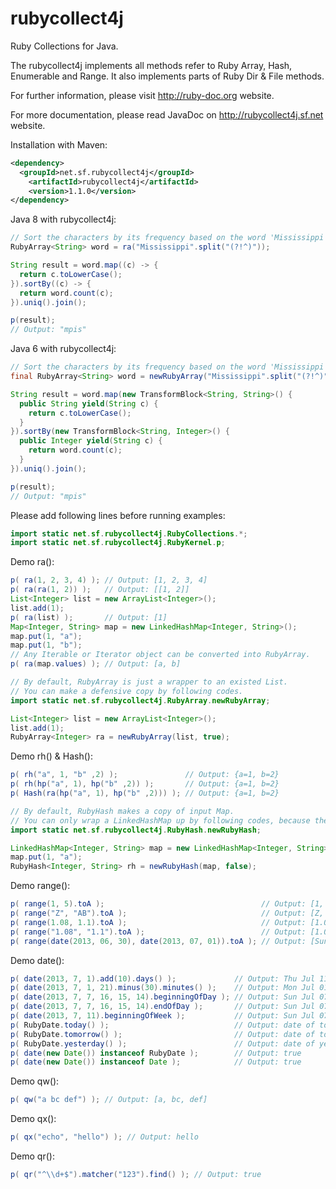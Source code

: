rubycollect4j
=============
Ruby Collections for Java.

The rubycollect4j implements all methods refer to Ruby Array, Hash, Enumerable and Range.
It also implements parts of Ruby Dir & File methods.

For further information, please visit http://ruby-doc.org website.

For more documentation, please read JavaDoc on http://rubycollect4j.sf.net website.

Installation with Maven:
``` xml
<dependency>
  <groupId>net.sf.rubycollect4j</groupId>
	<artifactId>rubycollect4j</artifactId>
	<version>1.1.0</version>
</dependency>
```

Java 8 with rubycollect4j:
``` java
// Sort the characters by its frequency based on the word 'Mississippi' case-insensitively
RubyArray<String> word = ra("Mississippi".split("(?!^)"));

String result = word.map((c) -> {
  return c.toLowerCase();
}).sortBy((c) -> {
  return word.count(c);
}).uniq().join();

p(result);
// Output: "mpis"
```

Java 6 with rubycollect4j:
``` java
// Sort the characters by its frequency based on the word 'Mississippi' case-insensitively
final RubyArray<String> word = newRubyArray("Mississippi".split("(?!^)"));

String result = word.map(new TransformBlock<String, String>() {
  public String yield(String c) {
    return c.toLowerCase();
  }
}).sortBy(new TransformBlock<String, Integer>() {
  public Integer yield(String c) {
    return word.count(c);
  }
}).uniq().join();

p(result);
// Output: "mpis"
```

Please add following lines before running examples:
```java
import static net.sf.rubycollect4j.RubyCollections.*;
import static net.sf.rubycollect4j.RubyKernel.p;
```

Demo ra():
```java
p( ra(1, 2, 3, 4) ); // Output: [1, 2, 3, 4]
p( ra(ra(1, 2)) );   // Output: [[1, 2]]
List<Integer> list = new ArrayList<Integer>();
list.add(1);
p( ra(list) );       // Output: [1]
Map<Integer, String> map = new LinkedHashMap<Integer, String>();
map.put(1, "a");
map.put(1, "b");
// Any Iterable or Iterator object can be converted into RubyArray.
p( ra(map.values) ); // Output: [a, b]
```

```java
// By default, RubyArray is just a wrapper to an existed List.
// You can make a defensive copy by following codes.
import static net.sf.rubycollect4j.RubyArray.newRubyArray;

List<Integer> list = new ArrayList<Integer>();
list.add(1);
RubyArray<Integer> ra = newRubyArray(list, true);
```

Demo rh() & Hash():
```java
p( rh("a", 1, "b" ,2) );               // Output: {a=1, b=2}
p( rh(hp("a", 1), hp("b" ,2)) );       // Output: {a=1, b=2}
p( Hash(ra(hp("a", 1), hp("b" ,2))) ); // Output: {a=1, b=2}
```

```java
// By default, RubyHash makes a copy of input Map.
// You can only wrap a LinkedHashMap up by following codes, because the keys of RubyHash need to be ordered.
import static net.sf.rubycollect4j.RubyHash.newRubyHash;

LinkedHashMap<Integer, String> map = new LinkedHashMap<Integer, String>();
map.put(1, "a");
RubyHash<Integer, String> rh = newRubyHash(map, false);
```

Demo range():
```java
p( range(1, 5).toA );                                   // Output: [1, 2, 3, 4, 5]
p( range("Z", "AB").toA );                              // Output: [Z, AA, AB]
p( range(1.08, 1.1).toA );                              // Output: [1.08, 1.09, 1.10]
p( range("1.08", "1.1").toA );                          // Output: [1.08, 1.09, 1.10]
p( range(date(2013, 06, 30), date(2013, 07, 01)).toA ); // Output: [Sun Jun 30 00:00:00 CST 2013, Mon Jul 01 00:00:00 CST 2013]
```

Demo date():
```java
p( date(2013, 7, 1).add(10).days() );             // Output: Thu Jul 11 00:00:00 CST 2013
p( date(2013, 7, 1, 21).minus(30).minutes() );    // Output: Mon Jul 01 20:30:00 CST 2013
p( date(2013, 7, 7, 16, 15, 14).beginningOfDay ); // Output: Sun Jul 07 00:00:00 CST 2013
p( date(2013, 7, 7, 16, 15, 14).endOfDay );       // Output: Sun Jul 07 23:59:59 CST 2013
p( date(2013, 7, 11).beginningOfWeek );           // Output: Sun Jul 07 00:00:00 CST 2013
p( RubyDate.today() );                            // Output: date of today
p( RubyDate.tomorrow() );                         // Output: date of tomorrow
p( RubyDate.yesterday() );                        // Output: date of yesterday
p( date(new Date()) instanceof RubyDate );        // Output: true
p( date(new Date()) instanceof Date );            // Output: true
```

Demo qw():
```java
p( qw("a bc def") ); // Output: [a, bc, def]
```

Demo qx():
```java
p( qx("echo", "hello") ); // Output: hello
```

Demo qr():
```java
p( qr("^\\d+$").matcher("123").find() ); // Output: true
```

